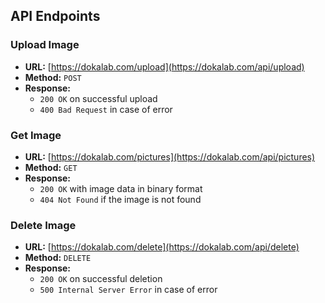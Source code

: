 ## API Endpoints

### Upload Image
- **URL:** [https://dokalab.com/upload](https://dokalab.com/api/upload)
- **Method:** `POST`
- **Response:**
  - `200 OK` on successful upload
  - `400 Bad Request` in case of error

### Get Image
- **URL:** [https://dokalab.com/pictures](https://dokalab.com/api/pictures)
- **Method:** `GET`
- **Response:**
  - `200 OK` with image data in binary format
  - `404 Not Found` if the image is not found

### Delete Image
- **URL:** [https://dokalab.com/delete](https://dokalab.com/api/delete)
- **Method:** `DELETE`
- **Response:**
  - `200 OK` on successful deletion
  - `500 Internal Server Error` in case of error
